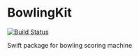 # BowlingKit
[![Build Status](https://travis-ci.com/xiangyu-sun/BowlingKit.svg?branch=master)](https://travis-ci.com/xiangyu-sun/BowlingKit)

Swift package for bowling scoring machine
